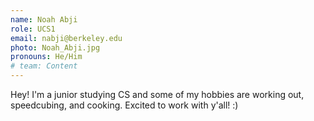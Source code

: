 ```yaml
---
name: Noah Abji
role: UCS1
email: nabji@berkeley.edu
photo: Noah_Abji.jpg
pronouns: He/Him
# team: Content
---
```

Hey! I'm a junior studying CS and some of my hobbies are working out, speedcubing, and cooking. Excited to work with y'all! :)